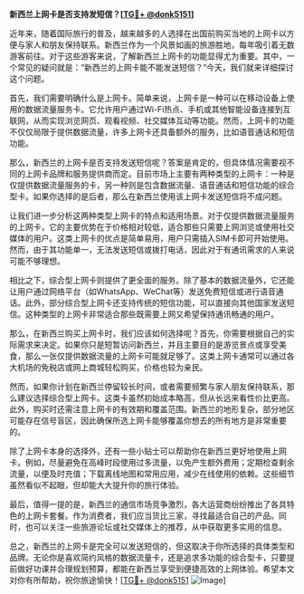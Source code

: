 **新西兰上网卡是否支持发短信？[[TG💪+ @donk5151](https://t.me/s/donk5151)]**

近年来，随着国际旅行的普及，越来越多的人选择在出国前购买当地的上网卡以方便与家人和朋友保持联系。新西兰作为一个风景如画的旅游胜地，每年吸引着无数游客前往。对于这些游客来说，了解新西兰上网卡的功能显得尤为重要。其中，一个常见的疑问就是：“新西兰的上网卡能不能发送短信？”今天，我们就来详细探讨这个问题。

首先，我们需要明确什么是上网卡。简单来说，上网卡是一种可以在移动设备上使用的数据流量服务卡。它允许用户通过Wi-Fi热点、手机或其他智能设备连接到互联网，从而实现浏览网页、观看视频、社交媒体互动等功能。然而，上网卡的功能不仅仅局限于提供数据流量，许多上网卡还具备额外的服务，比如语音通话和短信功能。

那么，新西兰的上网卡是否支持发送短信呢？答案是肯定的，但具体情况需要视不同的上网卡品牌和服务提供商而定。目前市场上主要有两种类型的上网卡：一种是仅提供数据流量服务的卡，另一种则是包含数据流量、语音通话和短信功能的综合型卡。如果你选择的是后者，那么在新西兰使用该上网卡发送短信将不成问题。

让我们进一步分析这两种类型上网卡的特点和适用场景。对于仅提供数据流量服务的上网卡，它的主要优势在于价格相对较低，适合那些只需要上网浏览或使用社交媒体的用户。这类上网卡的优点是简单易用，用户只需插入SIM卡即可开始使用。然而，由于其功能单一，无法发送短信或拨打电话，因此对于有通讯需求的人来说可能不够理想。

相比之下，综合型上网卡则提供了更全面的服务。除了基本的数据流量外，它还能让用户通过网络平台（如WhatsApp、WeChat等）发送免费短信或进行语音通话。此外，部分综合型上网卡还支持传统的短信功能，可以直接向其他国家发送短信。这种类型的上网卡非常适合那些既需要上网又希望保持通讯畅通的用户。

那么，在新西兰购买上网卡时，我们应该如何选择呢？首先，你需要根据自己的实际需求来决定。如果你只是短暂访问新西兰，并且主要目的是游览景点或享受美食，那么一张仅提供数据流量的上网卡可能就足够了。这类上网卡通常可以通过各大机场的免税店或网上商城轻松购买，价格也较为亲民。

然而，如果你计划在新西兰停留较长时间，或者需要频繁与家人朋友保持联系，那么建议选择综合型上网卡。这类卡虽然初始成本略高，但从长远来看性价比更高。此外，购买时还需注意上网卡的有效期和覆盖范围。新西兰的地形复杂，部分地区可能存在信号盲区，因此确保所选上网卡能够覆盖你想去的所有地方是非常重要的。

除了上网卡本身的选择外，还有一些小贴士可以帮助你在新西兰更好地使用上网卡。例如，尽量避免在高峰时段使用过多流量，以免产生额外费用；定期检查剩余流量，以便及时充值；下载离线地图和常用应用，减少在线使用的依赖。这些细节虽然看似不起眼，但却能大大提升你的旅行体验。

最后，值得一提的是，新西兰的通信市场竞争激烈，各大运营商纷纷推出了各具特色的上网卡套餐。作为消费者，我们应当货比三家，寻找最适合自己的产品。同时，也可以关注一些旅游论坛或社交媒体上的推荐，从中获取更多实用的信息。

总之，新西兰的上网卡是完全可以发送短信的，但这取决于你所选择的具体类型和品牌。无论你是喜欢简约风格的数据流量卡，还是追求多功能的综合型卡，只要提前做好功课并合理规划预算，都能在新西兰享受到便捷高效的上网体验。希望本文对你有所帮助，祝你旅途愉快！[[TG💪+ @donk5151](https://t.me/s/donk5151) ![Image](https://i.postimg.cc/rwNCRYN7/Snipaste-2025-04-30-17-27-05.png)]